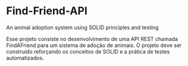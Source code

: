 # Find-Friend-API
An animal adoption system using SOLID principles and testing

Esse projeto consiste no desenvolvimento de uma API REST chamada FindAFriend para um sistema de adoção de animais. 
O projeto deve ser construído reforçando os conceitos de SOLID e a prática de testes automatizados.
